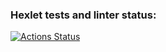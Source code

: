 ### Hexlet tests and linter status:
[![Actions Status](https://github.com/ProvotorOFF/sql-for-developers-project-136/actions/workflows/hexlet-check.yml/badge.svg)](https://github.com/ProvotorOFF/sql-for-developers-project-136/actions)